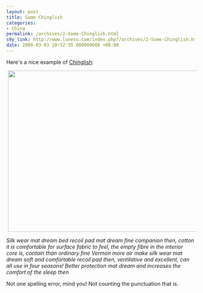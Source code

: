 ```yaml
---
layout: post
title: Some Chinglish
categories:
- China
permalink: /archives/2-Some-Chinglish.html
s9y_link: http://www.lunesu.com/index.php?/archives/2-Some-Chinglish.html
date: 2008-03-03 20:52:55.000000000 +08:00
---
```

Here's a nice example of <a href="http://en.wikipedia.org/wiki/Chinglish" title="Chinglish">Chinglish</a>:

<!-- s9ymdb:3 --><img width="576" height="432" style="border: 0px; padding-left: 5px; padding-right: 5px;" src="http://www.lunesu.com/uploads/chinglish.jpg" alt="" />

<em>Silk wear mat dream bed recoil pad mat dream fine companion then, cotton it is comfortable for surface fabric to feel, the empty fibre in the interior core is, contain than ordinary fine Vermon more air make silk wear mat dream soft and comfortable recoil pad then, ventilative and excellent, can all use in four seasons! Better protection mat dream and increases the comfort of the sleep then</em>

Not one spelling error, mind you! Not counting the punctuation that is.
